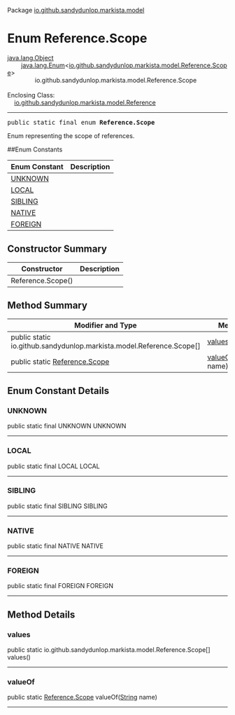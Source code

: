 Package [io.github.sandydunlop.markista.model](index.md)

# Enum Reference.Scope
[java.lang.Object](https://docs.oracle.com/en/java/javase/24/docs/api/java.base/java/lang/Object.html)<br/>
        [java.lang.Enum](https://docs.oracle.com/en/java/javase/24/docs/api/java.base/java/lang/Enum.html)<[io.github.sandydunlop.markista.model.Reference.Scope](Reference.Scope.md)><br/>
                io.github.sandydunlop.markista.model.Reference.Scope<br/>
<br/>
Enclosing Class:<br/>
    [io.github.sandydunlop.markista.model.Reference](Reference.md)


----

<span style="font-family: monospace;">public static final enum __Reference.Scope__</span>

Enum representing the scope of references.


##Enum Constants

| Enum Constant       | Description |
|---------------------|-------------|
| [UNKNOWN](#unknown) |             |
| [LOCAL](#local)     |             |
| [SIBLING](#sibling) |             |
| [NATIVE](#native)   |             |
| [FOREIGN](#foreign) |             |

## Constructor Summary

| Constructor       | Description |
|-------------------|-------------|
| Reference.Scope() |             |

## Method Summary

| Modifier and Type                                                     | Method                                                                                                                 | Description |
|-----------------------------------------------------------------------|------------------------------------------------------------------------------------------------------------------------|-------------|
| public static io.github.sandydunlop.markista.model.Reference.Scope\[] | [values](#values)()                                                                                                    |             |
| public static [Reference.Scope](Reference.Scope.md)                   | [valueOf](#valueof)([String](https://docs.oracle.com/en/java/javase/24/docs/api/java.base/java/lang/String.html) name) |             |

## Enum Constant Details

### UNKNOWN

public static final UNKNOWN UNKNOWN




---

### LOCAL

public static final LOCAL LOCAL




---

### SIBLING

public static final SIBLING SIBLING




---

### NATIVE

public static final NATIVE NATIVE




---

### FOREIGN

public static final FOREIGN FOREIGN




---


## Method Details

### values

public static io.github.sandydunlop.markista.model.Reference.Scope\[] values()




---

### valueOf

public static [Reference.Scope](Reference.Scope.md) valueOf([String](https://docs.oracle.com/en/java/javase/24/docs/api/java.base/java/lang/String.html) name)




---

